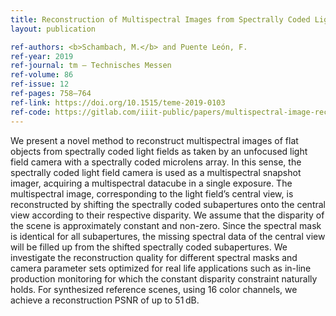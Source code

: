 ```yaml
---
title: Reconstruction of Multispectral Images from Spectrally Coded Light Fields of Flat Scenes
layout: publication

ref-authors: <b>Schambach, M.</b> and Puente León, F.
ref-year: 2019
ref-journal: tm – Technisches Messen
ref-volume: 86
ref-issue: 12
ref-pages: 758–764
ref-link: https://doi.org/10.1515/teme-2019-0103
ref-code: https://gitlab.com/iiit-public/papers/multispectral-image-reconstruction-from-coded-light-fields
---
```


We present a novel method to reconstruct multispectral images of flat objects from spectrally coded light fields as taken by an unfocused light field camera with a spectrally coded microlens array. In this sense, the spectrally coded light field camera is used as a multispectral snapshot imager, acquiring a multispectral datacube in a single exposure. The multispectral image, corresponding to the light field’s central view, is reconstructed by shifting the spectrally coded subapertures onto the central view according to their respective disparity. We assume that the disparity of the scene is approximately constant and non-zero. Since the spectral mask is identical for all subapertures, the missing spectral data of the central view will be filled up from the shifted spectrally coded subapertures. We investigate the reconstruction quality for different spectral masks and camera parameter sets optimized for real life applications such as in-line production monitoring for which the constant disparity constraint naturally holds. For synthesized reference scenes, using 16 color channels, we achieve a reconstruction PSNR of up to 51 dB.